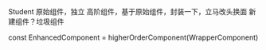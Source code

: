 Student
原始组件，独立
高阶组件，基于原始组件，封装一下，立马改头换面
新建组件？垃圾组件

const EnhancedComponent = higherOrderComponent(WrapperComponent)